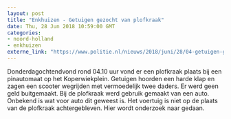 ```yaml
---
layout: post
title: "Enkhuizen - Getuigen gezocht van plofkraak"
date: Thu, 28 Jun 2018 10:59:00 GMT
categories: 
- noord-holland 
- enkhuizen 
externe_link: "https://www.politie.nl/nieuws/2018/juni/28/04-getuigen-gezocht-van-plofkraak.html"
---
```


Donderdagochtendvond rond 04.10 uur vond er een plofkraak plaats bij een pinautomaat op het Koperwiekplein. Getuigen hoorden een harde klap en zagen een scooter wegrijden met vermoedelijk twee daders. Er werd geen geld buitgemaakt. Bij de plofkraak werd gebruik gemaakt van een auto. Onbekend is wat voor auto dit geweest is. Het voertuig is niet op de plaats van de plofkraak achtergebleven. Hier wordt onderzoek naar gedaan.

